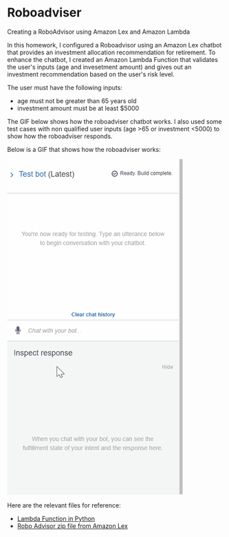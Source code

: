 # Roboadviser
Creating a RoboAdvisor using Amazon Lex and Amazon Lambda

In this homework, I configured a Roboadvisor using an Amazon Lex chatbot that provides an investment allocation recommendation for retirement. To enhance the chatbot, I created an Amazon Lambda Function that validates the user's inputs (age and invesetment amount) and gives out an investment recommendation based on the user's risk level. 

The user must have the following inputs:
- age must not be greater than 65 years old
- investment amount must be at least $5000

The GIF below shows how the roboadviser chatbot works. I also used some test cases with non qualified user inputs (age >65 or investment <5000) to show how the roboadviser responds.



Below is a GIF that shows how the roboadviser works:

![gif](Images/finalfinalversion.gif)




Here are the relevant files for reference:

- [Lambda Function in Python](https://github.com/nikanikachan/unit13-challenge/blob/main/RoboAdvisor/lambda_function_hw.py) 
- [Robo Advisor zip file from Amazon Lex](https://github.com/nikanikachan/unit13-challenge/blob/main/RoboAdvisor/RoboAdvisor_1_3166e1ec-98c2-4287-be4a-a3287e6d3a56_Bot_LEX_V1.zip) 

